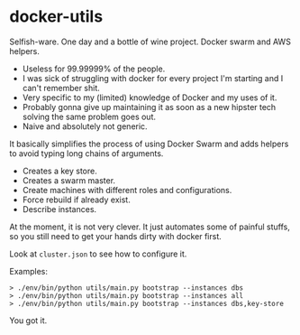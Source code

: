 # docker-utils

Selfish-ware.
One day and a bottle of wine project.
Docker swarm and AWS helpers.

- Useless for 99.99999% of the people.
- I was sick of struggling with docker for every project I'm starting and I can't remember shit.
- Very specific to my (limited) knowledge of Docker and my uses of it.
- Probably gonna give up maintaining it as soon as a new hipster tech solving the same problem goes out.
- Naive and absolutely not generic.

It basically simplifies the process of using Docker Swarm and
adds helpers to avoid typing long chains of arguments.

- Creates a key store.
- Creates a swarm master.
- Create machines with different roles and configurations.
- Force rebuild if already exist.
- Describe instances.

At the moment, it is not very clever. It just automates some of painful stuffs,
so you still need to get your hands dirty with docker first.

Look at `cluster.json` to see how to configure it.

Examples:

```
> ./env/bin/python utils/main.py bootstrap --instances dbs
> ./env/bin/python utils/main.py bootstrap --instances all
> ./env/bin/python utils/main.py bootstrap --instances dbs,key-store
```

You got it.

